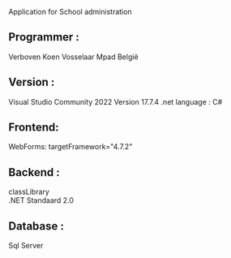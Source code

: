 Application for School administration

Programmer :
------------
Verboven Koen Vosselaar Mpad België


Version :
---------
Visual Studio Community 2022
Version 17.7.4
.net language : C#


Frontend:
---------
WebForms:
targetFramework="4.7.2"

Backend : 
----------
classLibrary  
.NET Standaard 2.0

Database :
-----------
Sql Server

